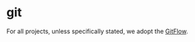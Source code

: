 # git
For all projects, unless specifically stated, we adopt the [GitFlow](https://www.atlassian.com/git/tutorials/comparing-workflows/gitflow-workflow).